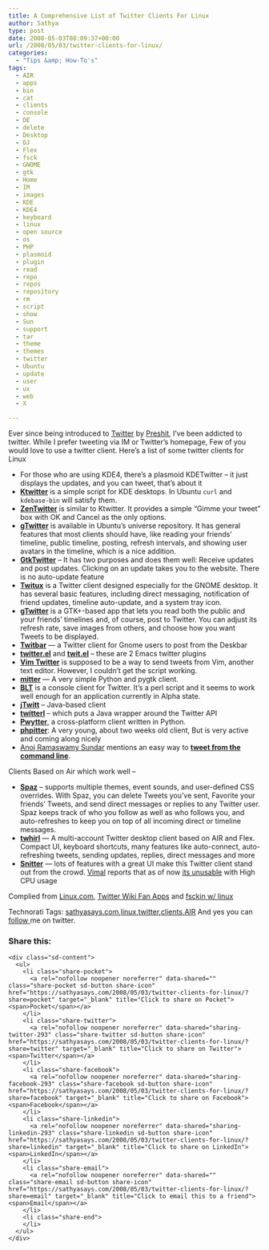 ```yaml
---
title: A Comprehensive List of Twitter Clients For Linux
author: Sathya
type: post
date: 2008-05-03T08:09:37+00:00
url: /2008/05/03/twitter-clients-for-linux/
categories:
  - "Tips &amp; How-To's"
tags:
  - AIR
  - apps
  - bin
  - cat
  - clients
  - console
  - DE
  - delete
  - Desktop
  - DJ
  - Flex
  - fsck
  - GNOME
  - gtk
  - Home
  - IM
  - images
  - KDE
  - KDE4
  - keyboard
  - linux
  - open source
  - os
  - PHP
  - plasmoid
  - plugin
  - read
  - repo
  - repos
  - repository
  - rm
  - script
  - show
  - Sun
  - support
  - tar
  - theme
  - themes
  - twitter
  - Ubuntu
  - update
  - user
  - ux
  - web
  - X

---
```

Ever since being introduced to <a rel="nofollow" href="http://www.twitter.com/" target="_blank">Twitter</a> by <a rel="nofollow" href="http://preshit.net/" target="_blank">Preshit</a>, I&#8217;ve been addicted to twitter. While I prefer tweeting via IM or Twitter&#8217;s homepage, Few of you would love to use a twitter client. Here&#8217;s a list of some twitter clients for Linux

<!--more-->

  * For those who are using KDE4, there&#8217;s a plasmoid KDETwitter &#8211; it just displays the updates, and you can tweet, that&#8217;s about it
  * [**Ktwitter**][1] is a simple script for KDE desktops. In Ubuntu `curl` and `kdebase-bin` will satisfy them.
  * **[ZenTwitter][2]** is similar to Ktwitter. It provides a simple “Gimme your tweet” box with OK and Cancel as the only options.
  * **[gTwitter][3]** is available in Ubuntu’s universe repository. It has general features that most clients should have, like reading your friends’ timeline, public timeline, posting, refresh intervals, and showing user avatars in the timeline, which is a nice addition.
  * **[GtkTwitter][4]** &#8211; It has two purposes and does them well: Receive updates and post updates. Clicking on an update takes you to the website. There is no auto-update feature
  * [**Twitux**][5] is a Twitter client designed especially for the GNOME desktop. It has several basic features, including direct messaging, notification of friend updates, timeline auto-update, and a system tray icon.
  * [**gTwitter**][3] is a GTK+-based app that lets you read both the public and your friends&#8217; timelines and, of course, post to Twitter. You can adjust its refresh rate, save images from others, and choose how you want Tweets to be displayed.
  * [**Twitbar**][6] &#8212; a Twitter client for Gnome users to post from the Deskbar
  * [**twitter.el**][7] and [**twit.el**][8] &#8211; these are 2 Emacs twitter plugins
  * **[Vim Twitter][9]** is supposed to be a way to send tweets from Vim, another text editor. However, I couldn’t get the script working.
  * [**mitter**][10] &#8212; A very simple Python and pygtk client.
  * [**BLT**][11] is a console client for Twitter. It’s a perl script and it seems to work well enough for an application currently in Alpha state.
  * [**jTwitt**][12] &#8211; Java-based client
  * [**twitterl**][13] &#8211; which puts a Java wrapper around the Twitter API
  * [**Pwytter**][14], a cross-platform client written in Python.
  * <a rel="nofollow" href="http://code.google.com/p/phpitter" target="_blank"><strong>phpitter</strong></a>: A very young, about two weeks old client, But is very active and coming along nicely
  * <a rel="nofollow" href="http://anojrs.blogspot.com/2008/03/twittering-from-command-line.html" target="_blank">Anoj Ramaswamy Sundar</a> mentions an easy way to <a rel="nofollow" href="http://anojrs.blogspot.com/2008/03/twittering-from-command-line.html" target="_blank"><strong>tweet from the command line</strong></a>.

Clients Based on Air which work well &#8211;

  * [**Spaz**][15] &#8211; supports multiple themes, event sounds, and user-defined CSS overrides. With Spaz, you can delete Tweets you&#8217;ve sent, Favorite your friends&#8217; Tweets, and send direct messages or replies to any Twitter user. Spaz keeps track of who you follow as well as who follows you, and auto-refreshes to keep you on top of all incoming direct or timeline messages.
  * [**twhirl**][16] &#8212; A multi-account Twitter desktop client based on AIR and Flex. Compact UI, keyboard shortcuts, many features like auto-connect, auto-refreshing tweets, sending updates, replies, direct messages and more
  * [**Snitter**][17] &#8212; lots of features with a great UI make this Twitter client stand out from the crowd. <a href="http://www.twitter.com/vimalg2" target="_blank">Vimal</a> reports that as of now <a rel="nofollow" href="http://twitter.com/vimalg2/statuses/802471716">its unusable</a> with High CPU usage

Complied from <a rel="nofollow" href="http://www.linux.com/feature/133001" target="_blank">Linux.com</a>, <a rel="nofollow" href="http://twitter.pbwiki.com/Apps#Linux" target="_blank">Twitter Wiki Fan Apps</a> and <a rel="nofollow" href="http://www.fsckin.com/2008/03/31/twitter-clients-for-linux/" target="_blank">fsckin w/ linux</a>

<div id="scid:0767317B-992E-4b12-91E0-4F059A8CECA8:2210801b-be5b-49ae-926a-5b83cf1d2849" class="wlWriterSmartContent" style="padding-right: 0px; display: inline; padding-left: 0px; padding-bottom: 0px; margin: 0px; padding-top: 0px">
  Technorati Tags: <a rel="tag" href="http://technorati.com/tags/sathyasays.com">sathyasays.com</a>,<a rel="tag" href="http://technorati.com/tags/linux">linux</a>,<a rel="tag" href="http://technorati.com/tags/twitter">twitter</a>,<a rel="tag" href="http://technorati.com/tags/clients">clients</a>,<a rel="tag" href="http://technorati.com/tags/AIR">AIR</a>
</div>

<div class="wlWriterSmartContent" style="padding-right: 0px; display: inline; padding-left: 0px; padding-bottom: 0px; margin: 0px; padding-top: 0px">
</div>

<div class="wlWriterSmartContent" style="padding-right: 0px; display: inline; padding-left: 0px; padding-bottom: 0px; margin: 0px; padding-top: 0px">
</div>

<div class="wlWriterSmartContent" style="padding-right: 0px; display: inline; padding-left: 0px; padding-bottom: 0px; margin: 0px; padding-top: 0px">
  And yes you can <a href="http://www.twitter.com/sathyabhat">follow </a>me on twitter.
</div>

<div class="sharedaddy sd-sharing-enabled">
  <div class="robots-nocontent sd-block sd-social sd-social-icon-text sd-sharing">
    <h3 class="sd-title">
      Share this:
    </h3>
    
    <div class="sd-content">
      <ul>
        <li class="share-pocket">
          <a rel="nofollow noopener noreferrer" data-shared="" class="share-pocket sd-button share-icon" href="https://sathyasays.com/2008/05/03/twitter-clients-for-linux/?share=pocket" target="_blank" title="Click to share on Pocket"><span>Pocket</span></a>
        </li>
        <li class="share-twitter">
          <a rel="nofollow noopener noreferrer" data-shared="sharing-twitter-293" class="share-twitter sd-button share-icon" href="https://sathyasays.com/2008/05/03/twitter-clients-for-linux/?share=twitter" target="_blank" title="Click to share on Twitter"><span>Twitter</span></a>
        </li>
        <li class="share-facebook">
          <a rel="nofollow noopener noreferrer" data-shared="sharing-facebook-293" class="share-facebook sd-button share-icon" href="https://sathyasays.com/2008/05/03/twitter-clients-for-linux/?share=facebook" target="_blank" title="Click to share on Facebook"><span>Facebook</span></a>
        </li>
        <li class="share-linkedin">
          <a rel="nofollow noopener noreferrer" data-shared="sharing-linkedin-293" class="share-linkedin sd-button share-icon" href="https://sathyasays.com/2008/05/03/twitter-clients-for-linux/?share=linkedin" target="_blank" title="Click to share on LinkedIn"><span>LinkedIn</span></a>
        </li>
        <li class="share-email">
          <a rel="nofollow noopener noreferrer" data-shared="" class="share-email sd-button share-icon" href="https://sathyasays.com/2008/05/03/twitter-clients-for-linux/?share=email" target="_blank" title="Click to email this to a friend"><span>Email</span></a>
        </li>
        <li class="share-end">
        </li>
      </ul>
    </div>
  </div>
</div>

 [1]: http://www.kde-apps.org/content/show.php/show.php?content=65012
 [2]: http://www.chimeric.de/projects/zentwitter
 [3]: http://code.google.com/p/gtwitter/
 [4]: http://mattn.kaoriya.net/software/twitter/
 [5]: http://live.gnome.org/DanielMorales/Twitux
 [6]: http://philwilson.org/blog/2007/03/post-to-twitter-from-ubuntu-deskbar.html
 [7]: http://tapsellferrier.hapispace.com/nicferrier/200710115T225511.hapi
 [8]: http://www.emacswiki.org/cgi-bin/emacs/twit.el
 [9]: http://www.vim.org/scripts/script.php?script_id=1853
 [10]: http://code.google.com/p/mitter/
 [11]: http://marnanel.org/projects/blt/
 [12]: http://sourceforge.net/projects/jtwitt/
 [13]: http://sourceforge.net/projects/twitter-api/
 [14]: http://sourceforge.net/projects/pwytter/
 [15]: http://funkatron.com/spaz
 [16]: http://www.twhirl.org
 [17]: http://snook.ca/snitter/